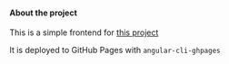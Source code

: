 #### About the project

This is a simple frontend for [this project](https://github.com/leonardortlima/usercrud)

It is deployed to GitHub Pages with `angular-cli-ghpages`

